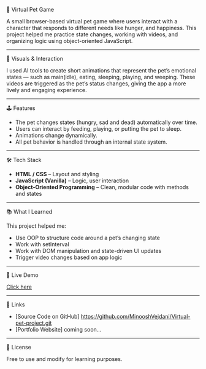 🐾 Virtual Pet Game

A small browser-based virtual pet game where users interact with a character that responds to different needs like hunger, and happiness. This project helped me practice state changes, working with videos, and organizing logic using object-oriented JavaScript.

---

🎥 Visuals & Interaction

I used AI tools to create short animations that represent the pet’s emotional states — such as main(idle), eating, sleeping, playing, and weeping. These videos are triggered as the pet’s status changes, giving the app a more lively and engaging experience.

---

🕹️ Features

- The pet changes states (hungry, sad and dead) automatically over time.
- Users can interact by feeding, playing, or putting the pet to sleep.
- Animations change dynamically.
- All pet behavior is handled through an internal state system.

---

🛠️ Tech Stack

- **HTML / CSS** – Layout and styling 
- **JavaScript (Vanilla)** – Logic, user interaction  
- **Object-Oriented Programming** – Clean, modular code with methods and states  

---

📚 What I Learned

This project helped me:
- Use OOP to structure code around a pet’s changing state
- Work with setInterval
- Work with DOM manipulation and state-driven UI updates
- Trigger video changes based on app logic

---

 🚀 Live Demo

[Click here](https://minooshvejdani.github.io/Virtual-pet-project/)

---

 🔗 Links

- [Source Code on GitHub] https://github.com/MinooshVejdani/Virtual-pet-project.git 
- [Portfolio Website] coming soon...

---

📄 License

Free to use and modify for learning purposes.

